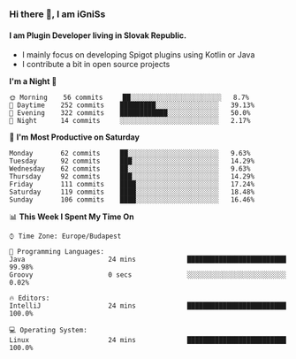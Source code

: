### Hi there 👋, I am iGniSs

#### I am Plugin Developer living in Slovak Republic.
- I mainly focus on developing Spigot plugins using Kotlin or Java
- I contribute a bit in open source projects

<!--START_SECTION:waka-->
**I'm a Night 🦉** 

```text
🌞 Morning    56 commits     ██░░░░░░░░░░░░░░░░░░░░░░░   8.7% 
🌆 Daytime    252 commits    █████████░░░░░░░░░░░░░░░░   39.13% 
🌃 Evening    322 commits    ████████████░░░░░░░░░░░░░   50.0% 
🌙 Night      14 commits     ░░░░░░░░░░░░░░░░░░░░░░░░░   2.17%

```
📅 **I'm Most Productive on Saturday** 

```text
Monday       62 commits     ██░░░░░░░░░░░░░░░░░░░░░░░   9.63% 
Tuesday      92 commits     ███░░░░░░░░░░░░░░░░░░░░░░   14.29% 
Wednesday    62 commits     ██░░░░░░░░░░░░░░░░░░░░░░░   9.63% 
Thursday     92 commits     ███░░░░░░░░░░░░░░░░░░░░░░   14.29% 
Friday       111 commits    ████░░░░░░░░░░░░░░░░░░░░░   17.24% 
Saturday     119 commits    ████░░░░░░░░░░░░░░░░░░░░░   18.48% 
Sunday       106 commits    ████░░░░░░░░░░░░░░░░░░░░░   16.46%

```


📊 **This Week I Spent My Time On** 

```text
⌚︎ Time Zone: Europe/Budapest

💬 Programming Languages: 
Java                     24 mins             █████████████████████████   99.98% 
Groovy                   0 secs              ░░░░░░░░░░░░░░░░░░░░░░░░░   0.02%

🔥 Editors: 
IntelliJ                 24 mins             █████████████████████████   100.0%

💻 Operating System: 
Linux                    24 mins             █████████████████████████   100.0%

```


<!--END_SECTION:waka-->
